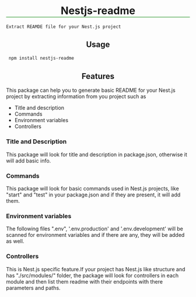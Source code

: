 <h1 style="text-align: center; border-bottom: 1px solid green"> Nestjs-readme
</h1>

`Extract REAMDE file for your Nest.js project`
<h2 style="text-align: center">
  Usage
</h2>

```bash
 npm install nestjs-readme
```
<h2 style="text-align: center">
  Features
</h2>

This package can help you to generate basic README for your Nest.js project by extracting information from you project such as
- Title and description
- Commands
- Environment variables
- Controllers

### Title and Description
This package will look for title and description in package.json, otherwise it will add basic info.

### Commands
This package will look for basic commands used in Nest.js projects, like "start" and "test" in your package.json and if they are present, it will add them.

### Environment variables 
The following files ".env", '.env.production' and '.env.development' will be scanned for environment variables and if there are any, they will be added as well.

### Controllers
This is Nest.js specific feature.If your project has Nest.js like structure and has "./src/modules/" folder, the package will look for controllers in each module and then list them readme with their endpoints with there parameters and paths.

